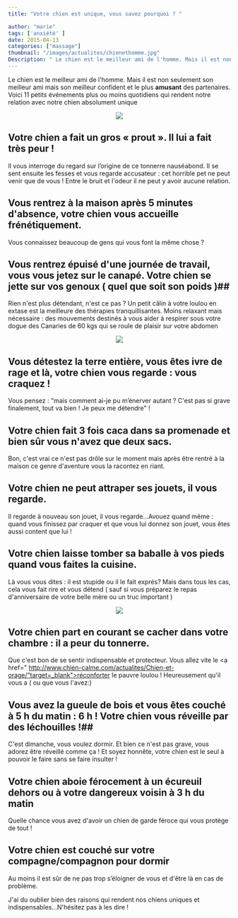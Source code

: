 ```yaml
---
title: "Votre chien est unique, vous savez pourquoi ? "

author: "marie"
tags: ['anxiété' ]
date: 2015-04-13
categories: ["massage"]
thumbnail: "/images/actualites/chienethomme.jpg"
Description: " Le chien est le meilleur ami de l'homme. Mais il est non seulement son meilleur ami mais son meilleur confident et le plus amusant des partenaires. Voici 11 petits événements plus ou moins quotidiens qui rendent notre relation avec notre chien absolument unique"
---
```



Le chien est le meilleur ami de l'homme. Mais il est non seulement son meilleur ami mais son meilleur confident et le plus <b>amusant</b> des partenaires. Voici 11 petits événements plus ou moins quotidiens qui rendent notre relation avec notre chien absolument unique

<p align="center">
    <img src= "/images/actualites/chienethomme.jpg">

</p>



## Votre chien a fait un gros « prout ». Il lui a fait très peur ! ##

Il vous interroge du regard sur l’origine de ce tonnerre nauséabond. Il se sent ensuite les fesses et vous regarde accusateur : cet horrible pet ne peut venir que de vous ! Entre le bruit et l'odeur il ne peut y avoir aucune relation.



## Vous rentrez à la maison après 5 minutes d'absence, votre chien vous accueille frénétiquement. ##
Vous connaissez beaucoup de gens qui vous font la même chose ?


## Vous rentrez épuisé d'une journée de travail, vous vous jetez sur le canapé. Votre chien se jette sur vos genoux ( quel que soit son poids )##
Rien n'est plus détendant, n'est ce pas ? Un petit câlin à votre loulou en extase est la meilleure des thérapies tranquillisantes. Moins relaxant mais nécessaire : des mouvements destinés à vous aider à respirer sous votre dogue des Canaries de 60 kgs qui se roule de plaisir sur votre abdomen


<p align="center"><img src="/images/actualites/chiencalin.jpg">

</p>

## Vous détestez la terre entière, vous êtes ivre de rage et là, votre chien vous regarde : vous craquez ! ##
Vous pensez : "mais comment ai-je pu m’énerver autant ? C'est pas si grave finalement, tout va bien ! Je peux me détendre" !

## Votre chien fait 3 fois caca dans sa promenade et bien sûr vous n'avez que deux sacs. ##
Bon, c'est vrai ce n'est pas drôle sur le moment mais après être rentré à la maison ce genre d'aventure vous la racontez en riant.

## Votre chien ne peut attraper ses jouets, il vous regarde. ##
Il regarde à nouveau son jouet, il vous regarde...Avouez quand même : quand vous finissez par craquer et que vous lui donnez son jouet, vous êtes aussi content que lui !

## Votre chien laisse tomber sa baballe à vos pieds quand vous faites la cuisine. ##
Là vous vous dites : il est stupide ou il le fait exprés? Mais dans tous les cas, cela vous fait rire et vous détend  ( sauf si vous préparez le repas d'anniversaire de votre belle mère ou un truc important )

<p align="center">
<img src="/images/actualites/chienballe.jpg">
</p>

## Votre chien part en courant se cacher dans votre chambre : il a peur du tonnerre. ##
Que c'est bon de se sentir indispensable et protecteur. Vous allez vite le <a href=" http://www.chien-calme.com/actualites/Chien-et-orage/"target=_blank">réconforter le pauvre loulou</a> ! Heureusement qu'il vous a ( ou que vous l'avez:)

## Vous avez la gueule de bois et vous êtes couché à 5 h du matin : 6 h ! Votre chien vous réveille par des léchouilles !##
C'est dimanche, vous voulez dormir. Et bien ce n'est pas grave, vous adorez être réveillé comme ça ! Et soyez honnête, votre chien est le seul à pouvoir le faire sans se faire insulter !

## Votre chien aboie férocement à un écureuil dehors ou à votre dangereux voisin à 3 h du matin ##
Quelle chance vous avez d'avoir un chien de garde féroce qui vous protège de tout !

## Votre chien est couché sur votre compagne/compagnon pour dormir ##
Au moins il est sûr de ne pas trop s’éloigner de vous et d'être là en cas de problème.


J'ai du oublier bien des raisons qui rendent nos chiens uniques et indispensables...N'hésitez pas à les dire !



